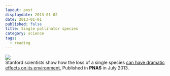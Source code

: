 ```yaml
---
layout: post
displaydate: 2013-01-02
date: 2013-01-01
published: false
title: Single pollinator species
category: science
tags: 
  - reading
---
```


![](http://upload.wikimedia.org/wikipedia/commons/a/a8/Bees_Collecting_Pollen_2004-08-14.jpg) <br>
Stanford scientists show how the loss of a single species <a href="http://www.pnas.org/content/early/2013/07/17/1307438110.abstract">can have dramatic effects on its environment.</a> Published in **PNAS** in July 2013.